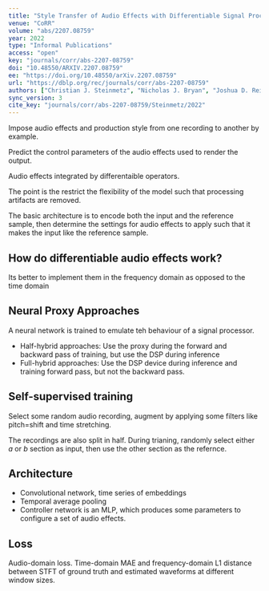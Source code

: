 ```yaml
---
title: "Style Transfer of Audio Effects with Differentiable Signal Processing."
venue: "CoRR"
volume: "abs/2207.08759"
year: 2022
type: "Informal Publications"
access: "open"
key: "journals/corr/abs-2207-08759"
doi: "10.48550/ARXIV.2207.08759"
ee: "https://doi.org/10.48550/arXiv.2207.08759"
url: "https://dblp.org/rec/journals/corr/abs-2207-08759"
authors: ["Christian J. Steinmetz", "Nicholas J. Bryan", "Joshua D. Reiss"]
sync_version: 3
cite_key: "journals/corr/abs-2207-08759/Steinmetz/2022"
---
```

Impose audio effects and production style from one recording to another by example.

Predict the control parameters of the audio effects used to render the output.

Audio effects integrated by differentaible operators.

The point is the restrict the flexibility of the model such that processing artifacts are removed.

The basic architecture is to encode both the input and the reference sample, then determine the settings for audio effects to apply such that it makes the input like the reference sample.

## How do differentiable audio effects work?

Its better to implement them in the frequency domain as opposed to the time domain

## Neural Proxy Approaches

A neural network is trained to emulate teh behaviour of a signal processor.

 - Half-hybrid approaches: Use the proxy during the forward and backward pass of training, but use the DSP during inference
 - Full-hybrid approaches: Use the DSP device during inference and training forward pass, but not the backward pass.

## Self-supervised training

Select some random audio recording, augment by applying some filters like pitch=shift and time stretching.

The recordings are also split in half. During trianing, randomly select either $a$ or $b$ section as input, then use the other section as the refernce.

## Architecture

 - Convolutional network, time series of embeddings
 - Temporal average pooling
 - Controller network is an MLP, which produces some parameters to configure a set of audio effects.


## Loss

Audio-domain loss. Time-domain MAE and frequency-domain L1 distance between STFT of ground truth and estimated waveforms at different window sizes.